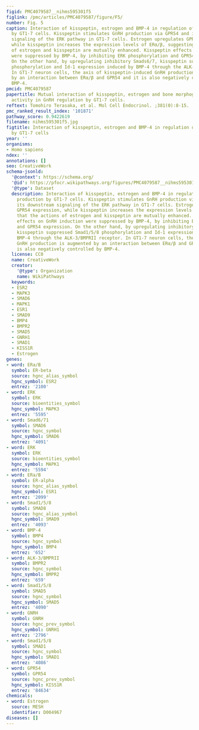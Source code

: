 ```yaml
---
figid: PMC4079587__nihms595301f5
figlink: /pmc/articles/PMC4079587/figure/F5/
number: Fig. 5
caption: Interaction of kisspeptin, estrogen and BMP-4 in regulation of GnRH production
  by GT1-7 cells. Kisspeptin stimulates GnRH production via GPR54 and its downstream
  signaling of the ERK pathway in GT1-7 cells. Estrogen upregulates GPR54 expression,
  while kisspeptin increases the expression levels of ERα/β, suggesting that the actions
  of estrogen and kisspeptin are mutually enhanced. Kisspeptin effects on GnRH induction
  were suppressed by BMP-4, by inhibiting ERK phosphorylation and GPR54 expression.
  On the other hand, by upregulating inhibitory Smads6/7, kisspeptin suppressed Smad1/5/8
  phosphorylation and Id-1 expression induced by BMP-4 through the ALK-3/BMPRII receptor.
  In GT1-7 neuron cells, the axis of kisspeptin-induced GnRH production is augmented
  by an interaction between ERα/β and GPR54 and it is also negatively controlled by
  BMP-4.
pmcid: PMC4079587
papertitle: Mutual interaction of kisspeptin, estrogen and bone morphogenetic protein-4
  activity in GnRH regulation by GT1-7 cells.
reftext: Tomohiro Terasaka, et al. Mol Cell Endocrinol. ;381(0):8-15.
pmc_ranked_result_index: '101871'
pathway_score: 0.9422619
filename: nihms595301f5.jpg
figtitle: Interaction of kisspeptin, estrogen and BMP-4 in regulation of GnRH production
  by GT1-7 cells
year: ''
organisms:
- Homo sapiens
ndex: ''
annotations: []
seo: CreativeWork
schema-jsonld:
  '@context': https://schema.org/
  '@id': https://pfocr.wikipathways.org/figures/PMC4079587__nihms595301f5.html
  '@type': Dataset
  description: Interaction of kisspeptin, estrogen and BMP-4 in regulation of GnRH
    production by GT1-7 cells. Kisspeptin stimulates GnRH production via GPR54 and
    its downstream signaling of the ERK pathway in GT1-7 cells. Estrogen upregulates
    GPR54 expression, while kisspeptin increases the expression levels of ERα/β, suggesting
    that the actions of estrogen and kisspeptin are mutually enhanced. Kisspeptin
    effects on GnRH induction were suppressed by BMP-4, by inhibiting ERK phosphorylation
    and GPR54 expression. On the other hand, by upregulating inhibitory Smads6/7,
    kisspeptin suppressed Smad1/5/8 phosphorylation and Id-1 expression induced by
    BMP-4 through the ALK-3/BMPRII receptor. In GT1-7 neuron cells, the axis of kisspeptin-induced
    GnRH production is augmented by an interaction between ERα/β and GPR54 and it
    is also negatively controlled by BMP-4.
  license: CC0
  name: CreativeWork
  creator:
    '@type': Organization
    name: WikiPathways
  keywords:
  - ESR2
  - MAPK3
  - SMAD6
  - MAPK1
  - ESR1
  - SMAD9
  - BMP4
  - BMPR2
  - SMAD5
  - GNRH1
  - SMAD1
  - KISS1R
  - Estrogen
genes:
- word: ERa/B
  symbol: ER-beta
  source: hgnc_alias_symbol
  hgnc_symbol: ESR2
  entrez: '2100'
- word: ERK
  symbol: ERK
  source: bioentities_symbol
  hgnc_symbol: MAPK3
  entrez: '5595'
- word: Smad6/71
  symbol: SMAD6
  source: hgnc_symbol
  hgnc_symbol: SMAD6
  entrez: '4091'
- word: ERK
  symbol: ERK
  source: bioentities_symbol
  hgnc_symbol: MAPK1
  entrez: '5594'
- word: ERa/B
  symbol: ER-alpha
  source: hgnc_alias_symbol
  hgnc_symbol: ESR1
  entrez: '2099'
- word: Smad1/5/8
  symbol: SMAD8
  source: hgnc_alias_symbol
  hgnc_symbol: SMAD9
  entrez: '4093'
- word: BMP-4
  symbol: BMP4
  source: hgnc_symbol
  hgnc_symbol: BMP4
  entrez: '652'
- word: ALK-3/BMPRII
  symbol: BMPR2
  source: hgnc_symbol
  hgnc_symbol: BMPR2
  entrez: '659'
- word: Smad1/5/8
  symbol: SMAD5
  source: hgnc_symbol
  hgnc_symbol: SMAD5
  entrez: '4090'
- word: GNRH
  symbol: GNRH
  source: hgnc_prev_symbol
  hgnc_symbol: GNRH1
  entrez: '2796'
- word: Smad1/5/8
  symbol: SMAD1
  source: hgnc_symbol
  hgnc_symbol: SMAD1
  entrez: '4086'
- word: GPR54
  symbol: GPR54
  source: hgnc_prev_symbol
  hgnc_symbol: KISS1R
  entrez: '84634'
chemicals:
- word: Estrogen
  source: MESH
  identifier: D004967
diseases: []
---
```

